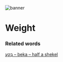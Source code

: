 <html><body><img id="banner" src="/sahd/images/banners/banner.png" alt="banner" /></body></html>

# **Weight**


### Related words
[בֶּקַע – beka – half a shekel](../words/beka_–_half_a_shekel.md)<br>